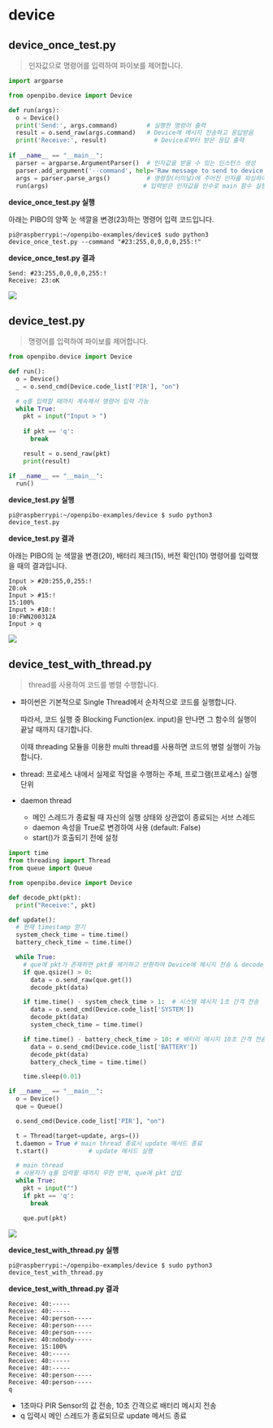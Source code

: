 # device

## device_once_test.py

> 인자값으로 명령어를 입력하여 파이보를 제어합니다. 

```python
import argparse

from openpibo.device import Device

def run(args):
  o = Device()
  print('Send:', args.command)        # 실행한 명령어 출력
  result = o.send_raw(args.command)   # Device에 메시지 전송하고 응답받음
  print('Receive:', result)             # Device로부터 받은 응답 출력
    
if __name__ == "__main__":
  parser = argparse.ArgumentParser()  # 인자값을 받을 수 있는 인스턴스 생성
  parser.add_argument('--command', help='Raw message to send to device', required=True) # Device에 보낼 메시지
  args = parser.parse_args()          # 명령창(터미널)에 주어진 인자를 파싱하여 args에 저장
  run(args)                          # 입력받은 인자값을 인수로 main 함수 실행
```

**device_once_test.py 실행**

아래는 PIBO의 양쪽 눈 색깔을 변경(23)하는 명령어 입력 코드입니다.

```shell
pi@raspberrypi:~/openpibo-examples/device$ sudo python3 device_once_test.py --command "#23:255,0,0,0,0,255:!"
```

**device_once_test.py 결과**

```shell
Send: #23:255,0,0,0,0,255:!
Receive: 23:oK
```

![](images/device_once_test.jpg)

## device_test.py

> 명령어를 입력하여 파이보를 제어합니다. 

```python
from openpibo.device import Device

def run():
  o = Device()
  _ = o.send_cmd(Device.code_list['PIR'], "on")

  # q를 입력할 때까지 계속해서 명령어 입력 가능
  while True:
    pkt = input("Input > ")
    
    if pkt == 'q':
      break

    result = o.send_raw(pkt)
    print(result)

if __name__ == "__main__":
  run()
```

**device_test.py 실행**

```shell
pi@raspberrypi:~/openpibo-examples/device $ sudo python3 device_test.py
```

**device_test.py 결과**

아래는 PIBO의 눈 색깔을 변경(20), 배터리 체크(15), 버전 확인(10) 명령어를 입력했을 때의 결과입니다.

```shell
Input > #20:255,0,255:!
20:ok
Input > #15:!
15:100%
Input > #10:!
10:FWN200312A
Input > q
```

![](images/device_test.jpg)

## device_test_with_thread.py

> thread를 사용하여 코드를 병렬 수행합니다.

- 파이썬은 기본적으로 Single Thread에서 순차적으로 코드를 실행합니다.

  따라서, 코드 실행 중 Blocking Function(ex. input)을 만나면 그 함수의 실행이 끝날 때까지 대기합니다.

   이때 threading 모듈을 이용한 multi thread를 사용하면 코드의 병렬 실행이 가능합니다. 

- thread: 프로세스 내에서 실제로 작업을 수행하는 주체, 프로그램(프로세스) 실행 단위 
- daemon thread
  - 메인 스레드가 종료될 때 자신의 실행 상태와 상관없이 종료되는 서브 스레드
  - daemon 속성을 True로 변경하여 사용 (default: False)
  - start()가 호출되기 전에 설정

```python
import time
from threading import Thread
from queue import Queue

from openpibo.device import Device

def decode_pkt(pkt):
  print("Receive:", pkt)

def update():
  # 현재 timestamp 얻기
  system_check_time = time.time()
  battery_check_time = time.time()

  while True:
    # que에 pkt가 존재하면 pkt를 제거하고 반환하여 Device에 메시지 전송 & decode_pkt 실행
    if que.qsize() > 0:
      data = o.send_raw(que.get())
      decode_pkt(data)

    if time.time() - system_check_time > 1:  # 시스템 메시지 1초 간격 전송
      data = o.send_cmd(Device.code_list['SYSTEM'])
      decode_pkt(data)
      system_check_time = time.time()

    if time.time() - battery_check_time > 10: # 배터리 메시지 10초 간격 전송
      data = o.send_cmd(Device.code_list['BATTERY'])
      decode_pkt(data)
      battery_check_time = time.time()

    time.sleep(0.01)

if __name__ == "__main__":
  o = Device()
  que = Queue()

  o.send_cmd(Device.code_list['PIR'], "on")

  t = Thread(target=update, args=())
  t.daemon = True # main thread 종료시 update 메서드 종료
  t.start()			  # update 메서드 실행

  # main thread  
  # 사용자가 q를 입력할 때까지 무한 반복, que에 pkt 삽입
  while True:
    pkt = input("")
    if pkt == 'q':
      break

    que.put(pkt)
```

![](images/device_thread_flow.png) 

**device_test_with_thread.py 실행**

```shell
pi@raspberrypi:~/openpibo-examples/device $ sudo python3 device_test_with_thread.py 
```

**device_test_with_thread.py 결과**

```shell
Receive: 40:-----
Receive: 40:-----
Receive: 40:person-----
Receive: 40:person-----
Receive: 40:person-----
Receive: 40:nobody-----
Receive: 15:100%
Receive: 40:-----
Receive: 40:-----
Receive: 40:-----
Receive: 40:person-----
Receive: 40:person-----
q
```

- 1초마다 PIR Sensor의 값 전송, 10초 간격으로 배터리 메시지 전송
- q 입력시 메인 스레드가 종료되므로 update 메서드 종료
